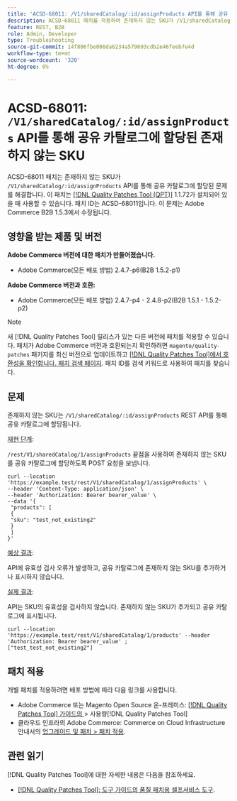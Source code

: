 ```yaml
---
title: 'ACSD-68011: /V1/sharedCatalog/:id/assignProducts API를 통해 공유 카탈로그에 할당된 존재하지 않는 SKU'
description: ACSD-68011 패치를 적용하여 존재하지 않는 SKU가 /V1/sharedCatalog/:id/assignProducts API를 통해 공유 카탈로그에 할당된 Adobe Commerce 문제를 해결합니다.
feature: REST, B2B
role: Admin, Developer
type: Troubleshooting
source-git-commit: 14f806fbe086da6234a579693cdb2e46feeb7e4d
workflow-type: tm+mt
source-wordcount: '320'
ht-degree: 0%

---
```


# ACSD-68011: `/V1/sharedCatalog/:id/assignProducts` API를 통해 공유 카탈로그에 할당된 존재하지 않는 SKU

ACSD-68011 패치는 존재하지 않는 SKU가 `/V1/sharedCatalog/:id/assignProducts` API를 통해 공유 카탈로그에 할당된 문제를 해결합니다. 이 패치는 [[!DNL Quality Patches Tool (QPT)]](/help/tools/quality-patches-tool/quality-patches-tool-to-self-serve-quality-patches.md) 1.1.72가 설치되어 있을 때 사용할 수 있습니다. 패치 ID는 ACSD-68011입니다. 이 문제는 Adobe Commerce B2B 1.5.3에서 수정됩니다.

## 영향을 받는 제품 및 버전

**Adobe Commerce 버전에 대한 패치가 만들어졌습니다.**

* Adobe Commerce(모든 배포 방법) 2.4.7-p6(B2B 1.5.2-p1)

**Adobe Commerce 버전과 호환:**

* Adobe Commerce(모든 배포 방법) 2.4.7-p4 - 2.4.8-p2(B2B 1.5.1 - 1.5.2-p2)

>[!NOTE]
>
>새 [!DNL Quality Patches Tool] 릴리스가 있는 다른 버전에 패치를 적용할 수 있습니다. 패치가 Adobe Commerce 버전과 호환되는지 확인하려면 `magento/quality-patches` 패키지를 최신 버전으로 업데이트하고 [[!DNL Quality Patches Tool]에서 호환성을 확인합니다. 패치 검색 페이지](https://experienceleague.adobe.com/tools/commerce-quality-patches/index.html). 패치 ID를 검색 키워드로 사용하여 패치를 찾습니다.

## 문제

존재하지 않는 SKU는 `/V1/sharedCatalog/:id/assignProducts` REST API를 통해 공유 카탈로그에 할당됩니다.

<u>재현 단계</u>:

`/rest/V1/sharedCatalog/1/assignProducts` 끝점을 사용하여 존재하지 않는 SKU를 공유 카탈로그에 할당하도록 POST 요청을 보냅니다.

```
curl --location 'https://example.test/rest/V1/sharedCatalog/1/assignProducts' \
--header 'Content-Type: application/json' \
--header 'Authorization: Bearer bearer_value' \
--data '{
 "products": [
 { 
 "sku": "test_not_existing2"
 }
 ]
}'
```

<u>예상 결과</u>:

API에 유효성 검사 오류가 발생하고, 공유 카탈로그에 존재하지 않는 SKU를 추가하거나 표시하지 않습니다.

<u>실제 결과</u>:

API는 SKU의 유효성을 검사하지 않습니다. 존재하지 않는 SKU가 추가되고 공유 카탈로그에 표시됩니다.

```
curl --location 'https://example.test/rest/V1/sharedCatalog/1/products' --header 'Authorization: Bearer bearer_value' ;
["test_test_not_existing2"]
```


## 패치 적용

개별 패치를 적용하려면 배포 방법에 따라 다음 링크를 사용합니다.

* Adobe Commerce 또는 Magento Open Source 온-프레미스: [[!DNL Quality Patches Tool]  가이드의 &#x200B;](/help/tools/quality-patches-tool/usage.md)> 사용량[!DNL Quality Patches Tool]
* 클라우드 인프라의 Adobe Commerce: Commerce on Cloud Infrastructure 안내서의 [업그레이드 및 패치 > 패치 적용](https://experienceleague.adobe.com/docs/commerce-cloud-service/user-guide/develop/upgrade/apply-patches.html).

## 관련 읽기

[!DNL Quality Patches Tool]에 대한 자세한 내용은 다음을 참조하세요.

* [[!DNL Quality Patches Tool]: 도구 가이드의 품질 패치용 셀프서비스 도구](/help/tools/quality-patches-tool/quality-patches-tool-to-self-serve-quality-patches.md).
